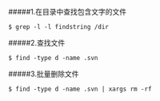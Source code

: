 #####1.在目录中查找包含文字的文件
```
$ grep -l -l findstring /dir
```
#####2.查找文件 
```
$ find -type d -name .svn
```
#####3.批量删除文件 
```
$ find -type d -name .svn | xargs rm -rf
```